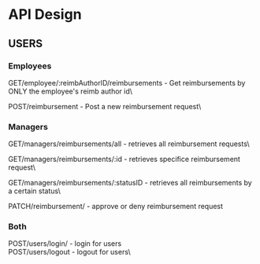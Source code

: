 # API Design

 ## USERS

 ### Employees
 GET/employee/:reimbAuthorID/reimbursements -  Get reimbursements by ONLY the employee's reimb author id\

 POST/reimbursement - Post a new reimbursement request\

 ### Managers
 GET/managers/reimbursements/all - retrieves all reimbursement requests\

 GET/managers/reimbursements/:id - retrieves specifice reimbursement request\

 GET/managers/reimbursements/:statusID - retrieves all reimbursements by a certain status\

 PATCH/reimbursement/ - approve or deny reimbursement request
 
 ### Both
 POST/users/login/ - login for users\
 POST/users/logout - logout for users\